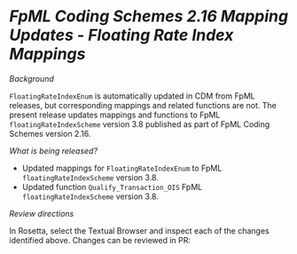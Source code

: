 # _FpML Coding Schemes 2.16 Mapping Updates - Floating Rate Index Mappings_

_Background_

`FloatingRateIndexEnum` is automatically updated in CDM from FpML releases, but corresponding mappings and related functions are not. The present release updates mappings and functions to FpML `floatingRateIndexScheme` version 3.8 published as part of FpML Coding Schemes version 2.16.

_What is being released?_

- Updated mappings for `FloatingRateIndexEnum` to FpML `floatingRateIndexScheme` version 3.8.
- Updated function `Qualify_Transaction_OIS` FpML `floatingRateIndexScheme` version 3.8.

_Review directions_

In Rosetta, select the Textual Browser and inspect each of the changes identified above.
Changes can be reviewed in PR: 